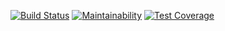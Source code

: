 [![Build Status](https://travis-ci.org/FredrikBixo/bootcamp.svg?branch=master)](https://travis-ci.org/FredrikBixo/bootcamp)
[![Maintainability](https://api.codeclimate.com/v1/badges/6623d1fd84acfb869f1b/maintainability)](https://codeclimate.com/github/FredrikBixo/bootcamp/maintainability)
[![Test Coverage](https://api.codeclimate.com/v1/badges/6623d1fd84acfb869f1b/test_coverage)](https://codeclimate.com/github/FredrikBixo/bootcamp/test_coverage)

